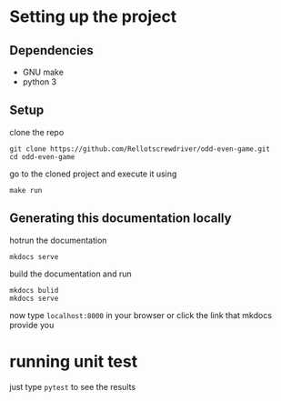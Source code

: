 # Setting up the project

## Dependencies
- GNU make
- python 3

## Setup
clone the repo
```
git clone https://github.com/Rellotscrewdriver/odd-even-game.git
cd odd-even-game 
```

go to the cloned project and execute it using 
```
make run
```

## Generating this documentation locally

hotrun the documentation
```
mkdocs serve
```

build the documentation and run
```
mkdocs bulid
mkdocs serve
```
now type `localhost:8000` in your browser or click the link that mkdocs provide you

# running unit test
just type `pytest` to see the results